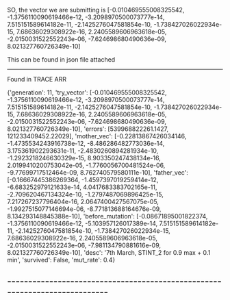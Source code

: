 SO, the vector we are submitting is [-0.010469555008325542, -1.3756110090619466e-12, -3.2098970500073777e-14, 7.515151589614182e-11, -2.1425276047581854e-10, -1.738427026022934e-15, 7.68636029308922e-16, 2.2405589606963618e-05, -2.0150031522552243e-06, -7.624698680490636e-09, 8.021327760726349e-10]


This can be found in json file attached


-------------------------------------------------
Found in TRACE ARR 

{'generation': 11, 'try_vector': [-0.010469555008325542, -1.3756110090619466e-12, -3.2098970500073777e-14, 7.515151589614182e-11, -2.1425276047581854e-10, -1.738427026022934e-15, 7.68636029308922e-16, 2.2405589606963618e-05, -2.0150031522552243e-06, -7.624698680490636e-09, 8.021327760726349e-10], 'errors': [539968822261.1427, 121233409452.22029], 'mother_vec': [-0.22813867426034146, -1.4735534243916738e-12, -8.486286482773036e-14, 3.175361902293631e-11, -2.4830260894281934e-10, -1.2923218246630329e-15, 8.903350247438134e-16, 2.0199410200753042e-05, -1.7760056700481524e-06, -9.77699717512464e-09, 8.762740579580111e-10], 'father_vec': [-0.16667445386269364, -1.4597397019259414e-12, -6.683252979121633e-14, 4.0417683383702165e-11, -2.709620467134324e-10, -1.2797487069896425e-15, 7.217267237796404e-16, 2.0647400427567075e-05, -1.9927515077146694e-06, -8.771813688164676e-09, 8.134293148845388e-10], 'before_mutation': [-0.08671895001822374, -1.3756110090619466e-12, -5.103957126017389e-14, 7.515151589614182e-11, -2.1425276047581854e-10, -1.738427026022934e-15, 7.68636029308922e-16, 2.2405589606963618e-05, -2.0150031522552243e-06, -7.981134790881616e-09, 8.021327760726349e-10], 'desc': '7th March, STINT_2  for 0.9 max +  0.1 min', 'survived': False, 'mut_rate': 0.4}




## ---------------------------------------------------------------------------
